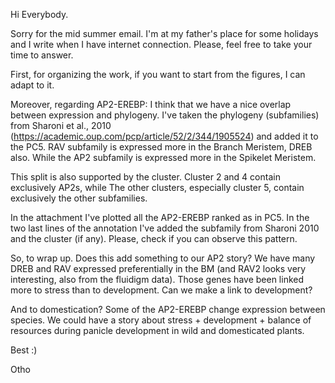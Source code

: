 Hi Everybody.

Sorry for the mid summer email. I'm at my father's place for some holidays and I write when I have internet connection. Please, feel free to take your time to answer.

First, for organizing the work, if you want to start from the figures, I can adapt to it.

Moreover, regarding AP2-EREBP: I think that we have a nice overlap between expression and phylogeny. I've taken the phylogeny (subfamilies) from Sharoni et al., 2010 (https://academic.oup.com/pcp/article/52/2/344/1905524) and added it to the PC5. RAV subfamily is expressed more in the Branch Meristem, DREB also. While the AP2 subfamily is expressed more in the Spikelet Meristem.

This split is also supported by the cluster. Cluster 2 and 4 contain exclusively AP2s, while The other clusters, especially cluster 5, contain exclusively the other subfamilies.

In the attachment I've plotted all the AP2-EREBP ranked as in PC5. In the two last lines of the annotation I've added the subfamily from Sharoni 2010 and the cluster (if any). Please, check if you can observe this pattern.

So, to wrap up. Does this add something to our AP2 story? We have many DREB and RAV expressed preferentially in the BM (and RAV2 looks very interesting, also from the fluidigm data). Those genes have been linked more to stress than to development. Can we make a link to development?

And to domestication? Some of the AP2-EREBP change expression between species. We could have a story about stress + development + balance of resources during panicle development in wild and domesticated plants.

Best :)

Otho
